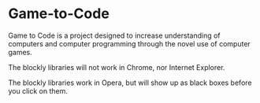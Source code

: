 Game-to-Code
============

Game to Code is a project designed to increase understanding of computers and computer programming through the novel use of computer games.

The blockly libraries will not work in Chrome, nor Internet Explorer.

The blockly libraries work in Opera, but will show up as black boxes before you click on them.
